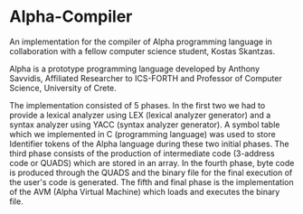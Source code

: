 # Alpha-Compiler
An implementation for the compiler of Alpha programming language in collaboration
with a fellow computer science student, Kostas Skantzas.

Alpha is a prototype programming language developed by Anthony Savvidis,
Affiliated Researcher to ICS-FORTH and Professor of Computer Science, University of Crete.

The implementation consisted of 5 phases. In the first two we had to provide a lexical analyzer
using LEX (lexical analyzer generator) and a syntax analyzer using YACC (syntax analyzer
generator). A symbol table which we implemented in C (programming language) was used to store Identifier
tokens of the Alpha language during these two initial phases.
The third phase consists of the production of intermediate code (3-address code or QUADS) which are
stored in an array.
In the fourth phase, byte code is produced through the QUADS and the binary file for the final execution of 
the user's code is generated.
The fifth and final phase is the implementation of the AVM (Alpha Virtual Machine) which loads and executes
the binary file.

